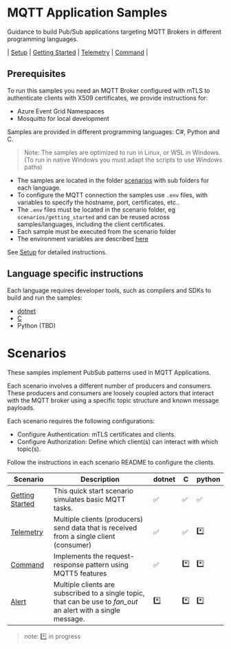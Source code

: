 # MQTT Application Samples

Guidance to build Pub/Sub applications targeting MQTT Brokers in different programming languages.

| [Setup](./Setup.md) | [Getting Started](./scenarios/getting_started/) | [Telemetry](./scenarios/telemetry/) | [Command](./scenarios/command/) |

## Prerequisites

To run this samples you need an MQTT Broker configured with mTLS to authenticate clients with X509 certificates, we provide instructions for:

- Azure Event Grid Namespaces 
- Mosquitto for local development

Samples are provided in different programming languages: C#, Python and C.

> Note: The samples are optimized to run in Linux, or WSL in Windows. (To run in native Windows you must adapt the scripts to use Windows paths)

- The samples are located in the folder [scenarios](./scenarios/) with sub folders for each language.
- To configure the MQTT connection the samples use `.env` files, with variables to specify the hostname, port, certificates, etc.. 
- The `.env` files must be located in the scenario folder, eg `scenarios/getting_started` and can be reused across samples/languages, including the client certificates.
- Each sample must be executed from the scenario folder
- The environment variables are described [here](./mqttclients/README.md)

See [Setup](./Setup.md) for detailed instructions.

## Language specific instructions

Each language requires developer tools, such as compilers and SDKs to build and run the samples:

- [dotnet](./mqttclients/dotnet/README.md)
- [C](./mqttclients/c/README.md)
- Python (TBD)

# Scenarios

These samples implement PubSub patterns used in MQTT Applications.

Each scenario involves a different number of producers and consumers. These producers and consumers are loosely coupled actors that interact with the MQTT broker using a specific topic structure and known message payloads.

Each scenario requires the following configurations:

- Configure Authentication: mTLS certificates and clients.
- Configure Authorization: Define which client(s) can interact with which topic(s).

Follow the instructions in each scenario README to configure the clients.

| Scenario | Description | dotnet | C | python |
| -------- | ------------|--------|---|------- |
| [Getting Started](./scenarios/getting_started/) | This quick start scenario simulates basic MQTT tasks.| :white_check_mark:|:white_check_mark:|:white_check_mark:|
| [Telemetry](./scenarios/telemetry/)  | Multiple clients (producers) send data that is received from a single client (consumer) | :white_check_mark:|:white_check_mark:|:asterisk:|
| [Command](./scenarios/command/)  | Implements the request-response pattern using MQTT5 features  | :white_check_mark:|:asterisk:|:asterisk:|
| [Alert](./scenarios/alert/)  | Multiple clients are subscribed to a single topic, that can be use to _fan_out_ an alert with a single message.  | :asterisk:|:asterisk:|:asterisk:|

>note: :asterisk: in progress